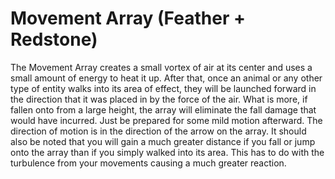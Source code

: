 # Movement Array (Feather + Redstone)

The Movement Array creates a small vortex of air at its center and uses a small amount of energy to heat it up. After that, once an animal or any other type of entity walks into its area of effect, they will be launched forward in the direction that it was placed in by the force of the air. What is more, if fallen onto from a large height, the array will eliminate the fall damage that would have incurred. Just be prepared for some mild motion afterward.
The direction of motion is in the direction of the arrow on the array.
It should also be noted that you will gain a much greater distance if you fall or jump onto the array than if you simply walked into its area. This has to do with the turbulence from your movements causing a much greater reaction.
